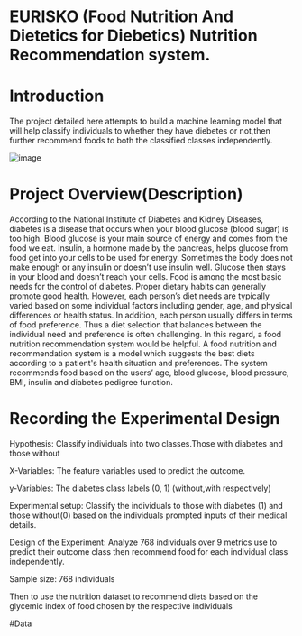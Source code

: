 # EURISKO (Food Nutrition And Dietetics for Diebetics) Nutrition Recommendation system.

# Introduction

The project detailed here attempts to build a machine learning model that will help classify individuals to whether they have diebetes or not,then further recommend foods to both the classified classes independently.

![image](https://user-images.githubusercontent.com/98347891/177379136-4407d490-24c1-4404-a234-e4fd9a0b1f63.png)

# Project Overview(Description)

According to the National Institute of Diabetes and Kidney Diseases, diabetes is a disease that occurs when your blood glucose (blood sugar) is too high. Blood glucose is your main source of energy and comes from the food we eat. Insulin, a hormone made by the pancreas, helps glucose from food get into your cells to be used for energy. Sometimes the body does not make enough or any insulin or doesn’t use insulin well. Glucose then stays in your blood and doesn’t reach your cells. Food is among the most basic needs for the control of diabetes. Proper dietary habits can generally promote good health. However, each person’s diet needs are typically varied based on some individual factors including gender, age, and physical differences or health status. In addition, each person usually differs in terms of food preference. Thus a diet selection that balances between the individual need and preference is often challenging.
In this regard, a food nutrition recommendation system would be helpful. A food nutrition and recommendation system is a model which suggests the best diets according to a patient's health situation and preferences. The system recommends food based on the users’ age, blood glucose, blood pressure, BMI, insulin and  diabetes pedigree function. 

# Recording the Experimental Design

Hypothesis: Classify individuals into two classes.Those with diabetes and those without

X-Variables: The feature variables used to predict the outcome.

y-Variables: The diabetes class labels (0, 1) (without,with respectively)

Experimental setup: Classify the individuals to those with diabetes (1) and those without(0) based on the individuals prompted inputs of their medical details.

Design of the Experiment: Analyze 768 individuals over 9 metrics use to predict their outcome class then recommend food for each individual class independently.

Sample size: 768 individuals

Then to use the nutrition dataset to recommend diets based on the glycemic index of food chosen by the respective individuals


#Data

